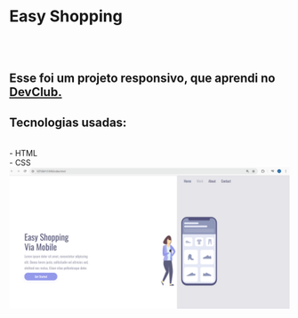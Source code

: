<h1>Easy Shopping</h1>
<br>
<br>
<h2>Esse foi um projeto responsivo, que aprendi no <a href="https://rodolfomori.com.br/devclub">DevClub.</a></h2>

<h2>Tecnologias usadas:</h2>
<br>
  - HTML
  <br>
  - CSS

<img src="https://github.com/matheusd70/easy-shopping/blob/master/images/Captura%20de%20tela%20-%20projeto%20responsivo.png?raw=true"/>
